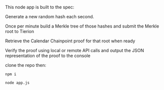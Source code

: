 This node app is built to the spec:

Generate a new random hash each second.

Once per minute build a Merkle tree of those hashes and submit the Merkle root to Tierion

Retrieve the Calendar Chainpoint proof for that root when ready

Verify the proof using local or remote API calls and output the JSON representation of the proof to the console



clone the repo then:

```npm i```

```node app.js```

